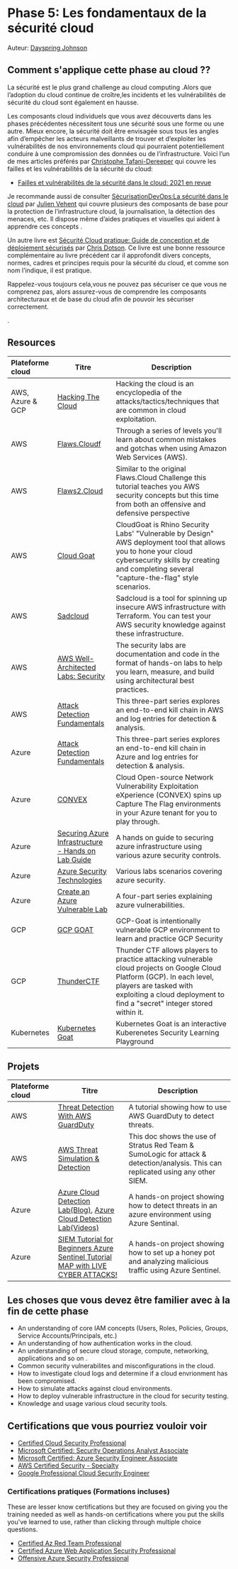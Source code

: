 # Phase 5: Les fondamentaux de la sécurité cloud 

Auteur: [Dayspring Johnson](https://twitter.com/daycyberwox)

## Comment s'applique cette phase au cloud ??

La sécurité est le plus grand challenge au cloud computing .Alors que l’adoption du cloud continue de croître,les incidents et les vulnérabilités de sécurité du cloud sont également en hausse.

Les composants cloud individuels que vous avez découverts dans les phases précédentes nécessitent tous une sécurité sous une forme ou une autre. Mieux encore, la sécurité doit être envisagée sous tous les angles afin d’empêcher les acteurs malveillants de trouver et d’exploiter les vulnérabilités de nos environnements cloud qui pourraient potentiellement conduire à une compromission des données ou de l’infrastructure.
Voici l’un de mes articles préférés par [Christophe Tafani-Dereeper](https://twitter.com/christophetd) qui couvre les failles et les vulnérabilités de la sécurité du cloud:

- [Failles et vulnérabilités de la sécurité dans le cloud: 2021 en revue](https://blog.christophetd.fr/cloud-security-breaches-and-vulnerabilities-2021-in-review/)

Je recommande aussi de consulter [SécurisationDevOps:La sécurité dans le cloud](https://www.manning.com/books/securing-devops) par [Julien Vehent](https://twitter.com/jvehent) qui couvre plusieurs des composants de base pour la protection de l’infrastructure cloud, la journalisation, la détection des menaces, etc. Il dispose même d’aides pratiques et visuelles qui aident à apprendre ces concepts . 

Un autre livre est [Sécurité Cloud pratique: Guide de conception et de déploiement sécurisés](https://www.oreilly.com/library/view/practical-cloud-security/9781492037507/) par [Chris Dotson](https://www.linkedin.com/in/chris-dotson-6a9b55/). Ce livre est une bonne ressource complémentaire au livre précédent car il approfondit divers concepts, normes, cadres et principes requis pour la sécurité du cloud, et comme son nom l’indique, il est pratique.


Rappelez-vous toujours cela,vous ne pouvez pas sécuriser ce que vous ne comprenez pas, alors assurez-vous de comprendre les composants architecturaux et de base du cloud afin de pouvoir les sécuriser correctement.

.


## Resources


| Plateforme cloud | Titre  | Description  |
|:-------------- | ------ | ------ |
AWS, Azure & GCP | [Hacking The Cloud](https://hackingthe.cloud/)| Hacking the cloud is an encyclopedia of the attacks/tactics/techniques that are common in cloud exploitation. |
AWS | [Flaws.Cloudf](http://flaws.cloud/)| Through a series of levels you'll learn about common mistakes and gotchas when using Amazon Web Services (AWS). |
AWS | [Flaws2.Cloud](http://flaws2.cloud/)| Similar to the original Flaws.Cloud Challenge this tutorial teaches you AWS security concepts but this time from both an offensive and defensive perspective |
AWS | [Cloud Goat](https://github.com/RhinoSecurityLabs/cloudgoat)| CloudGoat is Rhino Security Labs' "Vulnerable by Design" AWS deployment tool that allows you to hone your cloud cybersecurity skills by creating and completing several "capture-the-flag" style scenarios. |
AWS | [Sadcloud](https://github.com/nccgroup/sadcloud)| Sadcloud is a tool for spinning up insecure AWS infrastructure with Terraform. You can test your AWS security knowledge against these infrastructure. |
AWS | [AWS Well-Architected Labs: Security](https://www.wellarchitectedlabs.com/security/)| The security labs are documentation and code in the format of hands-on labs to help you learn, measure, and build using architectural best practices. |
AWS | [Attack Detection Fundamentals](https://labs.f-secure.com/blog/attack-detection-fundamentals-2021-aws-lab-1/)| This three-part series explores an end-to-end kill chain in AWS and log entries for detection & analysis. |
Azure | [Attack Detection Fundamentals](https://labs.f-secure.com/blog/attack-detection-fundamentals-2021-azure-lab-1/)| This three-part series explores an end-to-end kill chain in Azure and log entries for detection & analysis. |
Azure | [CONVEX](https://github.com/Azure/CONVEX)| Cloud Open-source Network Vulnerability Exploitation eXperience (CONVEX) spins up Capture The Flag environments in your Azure tenant for you to play through.  |
Azure | [Securing Azure Infrastructure - Hands on Lab Guide](https://github.com/azurecitadel/azure-security-lab)| A hands on guide to securing azure infrastructure using various azure security controls. |
Azure | [Azure Security Technologies](https://microsoftlearning.github.io/AZ500-AzureSecurityTechnologies/)| Various labs scenarios covering azure security. |
Azure | [Create an Azure Vulnerable Lab](https://0xpwn.wordpress.com/2022/03/05/setting-up-an-azure-pentest-lab-part-1-anonymous-blob-access/)| A four-part series explaining azure vulnerabilities. |
GCP | [GCP GOAT](https://gcpgoat.joshuajebaraj.com/)| GCP-Goat is intentionally vulnerable GCP environment to learn and practice GCP Security |
GCP | [ThunderCTF](https://aws.amazon.com/training/)| Thunder CTF allows players to practice attacking vulnerable cloud projects on Google Cloud Platform (GCP). In each level, players are tasked with exploiting a cloud deployment to find a "secret" integer stored within it. |
Kubernetes | [Kubernetes Goat](https://madhuakula.com/kubernetes-goat/)| Kubernetes Goat is an interactive Kuberenetes Security Learning Playground |




## Projets


| Plateforme cloud | Titre | Description  |
|:-------------- | ------ | ------ |
AWS | [Threat Detection With AWS GuardDuty](https://www.youtube.com/watch?v=lLgqP4cbdWg&t=127s)| A tutorial showing how to use AWS GuardDuty to detect threats. |
AWS | [AWS Threat Simulation & Detection](https://github.com/sbasu7241/AWS-Threat-Simulation-and-Detection/blob/main/aws.credential-access.ec2-get-password-data.md)| This doc shows the use of Stratus Red Team & SumoLogic for attack & detection/analysis. This can replicated using any other SIEM. |
Azure | [Azure Cloud Detection Lab(Blog)](https://cyberwoxacademy.com/azure-cloud-detection-lab-project/), [Azure Cloud Detection Lab(Videos)](https://youtube.com/playlist?list=PLBNtagSCmDWw27ccfeWeiaMcpNIxpGHy4)| A hands-on project showing how to detect threats in an azure environment using Azure Sentinal. |
Azure | [SIEM Tutorial for Beginners Azure Sentinel Tutorial MAP with LIVE CYBER ATTACKS!](https://youtu.be/RoZeVbbZ0o0)| A hands-on project showing how to set up a honey pot and analyzing malicious traffic using Azure Sentinel. |


## Les choses que vous devez être familier avec à la fin de cette phase


- An understanding of core IAM concepts (Users, Roles, Policies, Groups, Service Accounts/Principals, etc.)
- An understanding of how authentication works in the cloud.
- An understanding of secure cloud storage, compute, networking, applications and so on .
- Common security vulnerabilites and misconfigurations in the cloud.
- How to investigate cloud logs and determine if a cloud envrionment has been compromised.
- How to simulate attacks against cloud environments.
- How to deploy vulnerable infrastructure in the cloud for security testing.
- Knowledge and usage various cloud security tools.

## Certifications que vous pourriez vouloir voir


- [Certified Cloud Security Professional](https://www.isc2.org/Certifications/CCSP)
- [Microsoft Certified: Security Operations Analyst Associate](https://docs.microsoft.com/en-us/learn/certifications/security-operations-analyst/)
- [Microsoft Certified: Azure Security Engineer Associate](https://docs.microsoft.com/en-us/learn/certifications/azure-security-engineer/)
- [AWS Certified Security - Specialty](https://aws.amazon.com/certification/certified-security-specialty/)
- [Google Professional Cloud Security Engineer](https://cloud.google.com/certification/cloud-security-engineer)

### Certifications pratiques (Formations incluses)
These are lesser know certifications but they are focused on giving you the training needed as well as hands-on certifications where you put the skills you've learned to use, rather than clicking through multiple choice questions.
- [Certified Az Red Team Professional](https://bootcamps.pentesteracademy.com/course/ad-azure-may-21)
- [Certified Azure Web Application Security Professional](https://bootcamps.pentesteracademy.com/course/azure-appsec-beginner-jul-22)
- [Offensive Azure Security Professional](https://cloudbreach.io/labs/)
